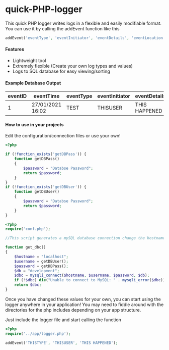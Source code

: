 # quick-PHP-logger
 
This quick PHP logger writes logs in a flexible and easily modifiable format.
You can use it by calling the addEvent function like this

```php
addEvent('eventType', 'eventInitiator', 'eventDetails', 'eventLocation');
```

#### Features
- Lightweight tool
- Extremely flexible (Create your own log types and values)
- Logs to SQL database for easy viewing/sorting

#### Example Database Output

|eventID   |eventTime   |eventType |eventInitiator |eventDetails |eventLocation |
|---|---|---|---|---|---|
|1 |27/01/2021 16:02 |TEST |THISUSER |THIS HAPPENED |login|

#### How to use in your projects
Edit the configuration/connection files or use your own!

```php
<?php

if (!function_exists('getDBPass')) {
    function getDBPass()
    {
        $password = "Databse Password";
        return $password;
    }
}
if (!function_exists('getDBUser')) {
    function getDBUser()
    {
        $password = "Databse Password";
        return $password;
    }
}
```
```php
<?php
require('conf.php');

//This script generates a mySQL database connection change the hostname and database name here, other settings are in 'conf.php'

function get_dbc()
{
    $hostname = "localhost";
    $username = getDBUser();
    $password = getDBPass();
    $db = "development";
    $dbc = mysqli_connect($hostname, $username, $password, $db);
    if (!$dbc) die("Unable to connect to MySQL: " . mysqli_error($dbc));
    return $dbc;
}
```

Once you have changed these values for your own, you can start using the logger anywhere in your application!
You may need to fiddle around with the directories for the php includes depending on your app structure.

Just include the logger file and start calling the function
```php
<?php
require('../app/logger.php');

addEvent('THISTYPE', 'THISUSER', 'THIS HAPPENED');
```


